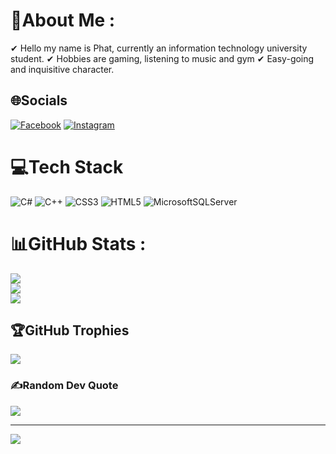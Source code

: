 # 💫About Me :
✔ Hello my name is Phat, currently an information technology university student. 
✔ Hobbies are gaming, listening to music and gym 
✔ Easy-going and inquisitive character.

## 🌐Socials
[![Facebook](https://img.shields.io/badge/Facebook-%231877F2.svg?logo=Facebook&logoColor=white)](https://facebook.com/https://www.facebook.com/phat.huynhnguyentann) [![Instagram](https://img.shields.io/badge/Instagram-%23E4405F.svg?logo=Instagram&logoColor=white)](https://instagram.com/https://www.instagram.com/tphat2904/) 

# 💻Tech Stack
![C#](https://img.shields.io/badge/c%23-%23239120.svg?style=plastic&logo=c-sharp&logoColor=white) ![C++](https://img.shields.io/badge/c++-%2300599C.svg?style=plastic&logo=c%2B%2B&logoColor=white) ![CSS3](https://img.shields.io/badge/css3-%231572B6.svg?style=plastic&logo=css3&logoColor=white) ![HTML5](https://img.shields.io/badge/html5-%23E34F26.svg?style=plastic&logo=html5&logoColor=white) ![MicrosoftSQLServer](https://img.shields.io/badge/Microsoft%20SQL%20Sever-CC2927?style=plastic&logo=microsoft%20sql%20server&logoColor=white)
# 📊GitHub Stats :
![](https://github-readme-stats.vercel.app/api?username=phattandev&theme=omni&hide_border=false&include_all_commits=false&count_private=false)<br/>
![](https://github-readme-streak-stats.herokuapp.com/?user=phattandev&theme=omni&hide_border=false)<br/>
![](https://github-readme-stats.vercel.app/api/top-langs/?username=phattandev&theme=omni&hide_border=false&include_all_commits=false&count_private=false&layout=compact)

## 🏆GitHub Trophies
![](https://github-trophies.vercel.app/?username=phattandev&theme=radical&no-frame=true&no-bg=true&margin-w=4)

### ✍️Random Dev Quote
![](https://quotes-github-readme.vercel.app/api?type=vetical&theme=tokyonight)

---
[![](https://visitcount.itsvg.in/api?id=phattandev&icon=7&color=8)](https://visitcount.itsvg.in)
